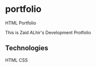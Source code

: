 # portfolio
HTML Portfolio	

This is Zaid ALhir's Development Protfolio 

## Technologies 

HTML
CSS









